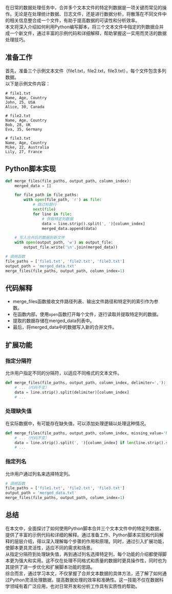 在日常的数据处理任务中，合并多个文本文件的特定列数据是一项关键而常见的操作。无论是在处理统计数据、日志文件，还是进行数据分析，将散落在不同文件中的相关信息整合成一个文件，有助于提高数据的可读性和分析效率。<br />本文将深入介绍如何利用Python编写脚本，将三个文本文件中指定的列数据合并成一个新文件，通过丰富的示例代码和详细解释，帮助掌握这一实用而灵活的数据处理技巧。
<a name="XYfn9"></a>
## 准备工作
首先，准备三个示例文本文件（file1.txt，file2.txt，file3.txt），每个文件包含多列数据。<br />以下是示例文件内容：
```
# file1.txt
Name, Age, Country
John, 25, USA
Alice, 30, Canada

# file2.txt
Name, Age, Country
Bob, 28, UK
Eva, 35, Germany

# file3.txt
Name, Age, Country
Mike, 22, Australia
Lily, 27, France
```
<a name="sARjk"></a>
## Python脚本实现
```python
def merge_files(file_paths, output_path, column_index):
    merged_data = []

    for file_path in file_paths:
        with open(file_path, 'r') as file:
            # 跳过标题行
            next(file)
            for line in file:
                # 获取特定列数据
                data = line.strip().split(', ')[column_index]
                merged_data.append(data)

    # 写入合并后的数据到新文件
    with open(output_path, 'w') as output_file:
        output_file.write('\n'.join(merged_data))

# 调用函数
file_paths = ['file1.txt', 'file2.txt', 'file3.txt']
output_path = 'merged_data.txt'
merge_files(file_paths, output_path, column_index=1)
```
<a name="NOnI2"></a>
## 代码解释

- merge_files函数接收文件路径列表、输出文件路径和特定列的索引作为参数。
- 在函数内部，使用`open`函数打开每个文件，逐行读取并提取特定列的数据。
- 提取的数据存储在merged_data列表中。
- 最后，将merged_data中的数据写入新的合并文件。
<a name="HyJrN"></a>
## 扩展功能
<a name="WcCxP"></a>
### 指定分隔符
允许用户指定不同的分隔符，以适应不同格式的文本文件。
```python
def merge_files(file_paths, output_path, column_index, delimiter=','):
    # ...（代码不变）
    data = line.strip().split(delimiter)[column_index]
    # ...
```
<a name="SKPTN"></a>
### 处理缺失值
在实际数据中，有可能存在缺失值，可以添加处理逻辑以处理这种情况。
```python
def merge_files(file_paths, output_path, column_index, missing_value='NA'):
    # ...（代码不变）
    data = line.strip().split(', ')[column_index] if len(line.strip().split(', ')) > column_index else missing_value
    # ...
```
<a name="jSuMH"></a>
### 指定列名
允许用户通过列名来选择特定列。
```python
# 调用函数
file_paths = ['file1.txt', 'file2.txt', 'file3.txt']
output_path = 'merged_data.txt'
merge_files(file_paths, output_path, column_index=1)
```
<a name="Metp5"></a>
## 总结
在本文中，全面探讨了如何使用Python脚本合并三个文本文件中的特定列数据，提供了丰富的示例代码和详细的解释。通过准备工作、Python脚本实现和代码解释的层层介绍，得以深入理解每个步骤的作用和原理。同时，通过引入扩展功能，使脚本更具灵活性，适应不同的需求和场景。<br />从指定分隔符到处理缺失值，再到通过列名选择特定列，每个功能的介绍都使得脚本更为强大和实用。这不仅在处理不同格式和质量的数据时更具操作性，同时也为其提供了进一步优化和扩展脚本功能的思路。<br />综合而言，通过学习本文，不仅掌握了合并文本数据的具体方法，还了解了如何通过Python灵活处理数据，提高数据处理的效率和准确性。这一技能不仅在数据科学领域有着广泛应用，也对日常开发和分析工作具有实质性的帮助。
